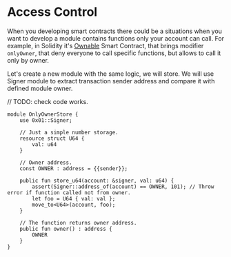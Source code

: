 # Access Control

When you developing smart contracts there could be a situations when you want to develop a module contains functions only your account can call.
For example, in Solidity it's [Ownable](https://github.com/OpenZeppelin/openzeppelin-contracts/blob/master/contracts/access/Ownable.sol) Smart Contract, that brings modifier `onlyOwner`, that deny everyone to call specific functions, but allows to call it only by owner.

Let's create a new module with the same logic, we will store. We will use Signer module to extract transaction sender address and compare it with defined module owner.

// TODO: check code works.

```rustc
module OnlyOwnerStore {
    use 0x01::Signer;

    // Just a simple number storage.
    resource struct U64 {
        val: u64
    }

    // Owner address.
    const OWNER : address = {{sender}};

    public fun store_u64(account: &signer, val: u64) {
        assert(Signer::address_of(account) == OWNER, 101); // Throw error if function called not from owner.
        let foo = U64 { val: val };
        move_to<U64>(account, foo);
    }

    // The function returns owner address.
    public fun owner() : address {
        OWNER
    }
}
```
